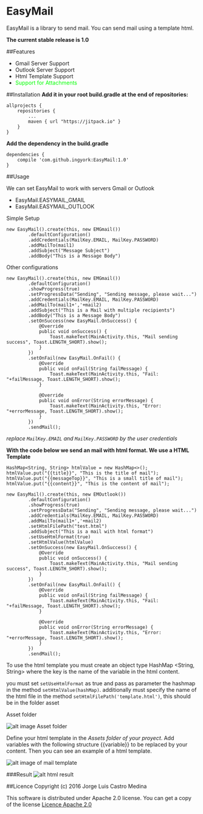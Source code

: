 # EasyMail
EasyMail is a library to send mail. You can send mail using a template html.


**The current stable release is 1.0**

##Features
* Gmail Server Support
* Outlook Server Support
* Html Template Support
* <span style="color:#00FF00;">Support for Attachments</span>

##Installation
**Add it in your root build.gradle at the end of repositories:**
```
allprojects {
	repositories {
		...
		maven { url "https://jitpack.io" }
	}
}
```



**Add the dependency in the build.gradle**
```
dependencies {
    compile 'com.github.ingyork:EasyMail:1.0'
}
```


##Usage

We can set EasyMail to work with servers Gmail or Outlook
* EasyMail.EASYMAIL_GMAIL
* EasyMail.EASYMAIL_OUTLOOK


Simple Setup
```
new EasyMail().create(this, new EMGmail())
        .defaultConfiguration()
        .addCredentials(MailKey.EMAIL, MailKey.PASSWORD)
        .addMailTo(mail1)
        .addSubject("Message Subject")
        .addBody("This is a Message Body")
```



Other configurations
```
new EasyMail().create(this, new EMGmail())
        .defaultConfiguration()
        .showProgress(true)
        .setProgressData("Sending", "Sending message, please wait...")
        .addCredentials(MailKey.EMAIL, MailKey.PASSWORD)
        .addMailTo(mail1+','+mail2)
        .addSubject("This is a Mail with multiple recipients")
        .addBody("This is a Message Body")
        .setOnSuccess(new EasyMail.OnSuccess() {
            @Override
            public void onSuccess() {
                Toast.makeText(MainActivity.this, "Mail sending success", Toast.LENGTH_SHORT).show();
            }
        })
        .setOnFail(new EasyMail.OnFail() {
            @Override
            public void onFail(String failMessage) {
                Toast.makeText(MainActivity.this, "Fail: "+failMessage, Toast.LENGTH_SHORT).show();
            }

            @Override
            public void onError(String errorMessage) {
                Toast.makeText(MainActivity.this, "Error: "+errorMessage, Toast.LENGTH_SHORT).show();
            }
        })
        .sendMail();
```
*replace `MailKey.EMAIL` and `MailKey.PASSWORD` by the user credentials*




**With the code below we send an mail with html format. We use a HTML Template**
```
HashMap<String, String> htmlValue = new HashMap<>();
htmlValue.put("{{title}}", "This is the title of mail");
htmlValue.put("{{messageTop}}", "This is a small title of mail");
htmlValue.put("{{content}}", "This is the content of mail");

new EasyMail().create(this, new EMOutlook())
        .defaultConfiguration()
        .showProgress(true)
        .setProgressData("Sending", "Sending message, please wait...")
        .addCredentials(MailKey.EMAIL, MailKey.PASSWORD)
        .addMailTo(mail1+','+mail2)
        .setHtmlFilePath("test.html")
        .addSubject("This is a mail with html format")
        .setUseHtmlFormat(true)
        .setHtmlValue(htmlValue)
        .setOnSuccess(new EasyMail.OnSuccess() {
            @Override
            public void onSuccess() {
                Toast.makeText(MainActivity.this, "Mail sending success", Toast.LENGTH_SHORT).show();
            }
        })
        .setOnFail(new EasyMail.OnFail() {
            @Override
            public void onFail(String failMessage) {
                Toast.makeText(MainActivity.this, "Fail: "+failMessage, Toast.LENGTH_SHORT).show();
            }

            @Override
            public void onError(String errorMessage) {
                Toast.makeText(MainActivity.this, "Error: "+errorMessage, Toast.LENGTH_SHORT).show();
            }
        })
        .sendMail();
```


To use the html template you must create an object type HashMap <String, String> where the key is the name of the variable in the html content.

you must set `setUseHtmlFormat` as  true and pass as parameter the hashmap in the method `setHtmlValue(hashMap)`. additionally must specify the name of the html file in the method `setHtmlFilePath('template.html')`, this should be in the folder asset

Asset folder

![alt image Asset folder](http://image.prntscr.com/image/31a8d17d5e1240bf8d8cd6bcd78b11b4.png "Asset Folder")


Define your html template in the *Assets folder of your proyect*. Add variables with the following structure {{variable}} to be replaced by your content.
Then you can see an example of a html template.

![alt image of mail template](http://image.prntscr.com/image/1861c9e85c5b49e79d8c32d71c3e0941.png "Description")

###Result
![alt html result](http://image.prntscr.com/image/9bda0f118b64439db05c218767d587b6.png "Html Result")



##Licence
Copyright (c) 2016 Jorge Luis Castro Medina

This software is distributed under Apache 2.0 license. You can get a copy of the license
[Licence Apache 2.0](http://www.apache.org/licenses/LICENSE-2.0)
